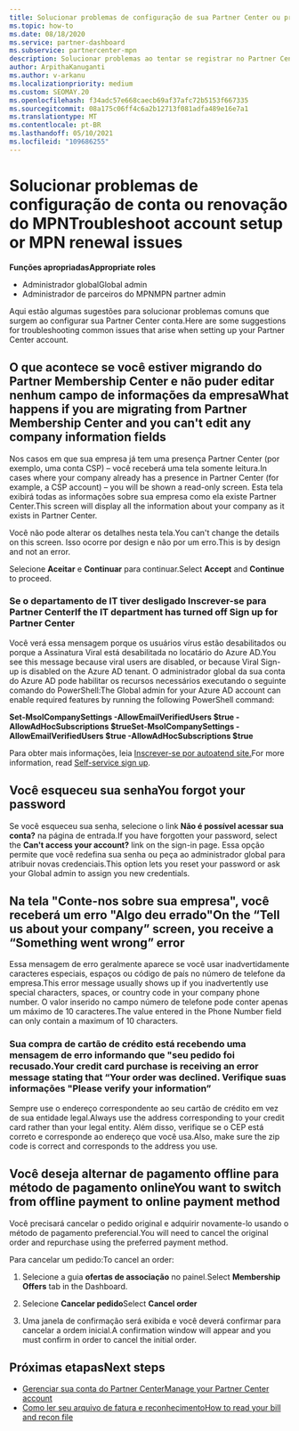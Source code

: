 ```yaml
---
title: Solucionar problemas de configuração de sua Partner Center ou problemas de renovação do MPN
ms.topic: how-to
ms.date: 08/18/2020
ms.service: partner-dashboard
ms.subservice: partnercenter-mpn
description: Solucionar problemas ao tentar se registrar no Partner Center. As respostas abordam desafios com formas de pagamento, esquecer senhas e muito mais.
author: ArpithaKanuganti
ms.author: v-arkanu
ms.localizationpriority: medium
ms.custom: SEOMAY.20
ms.openlocfilehash: f34adc57e668caecb69af37afc72b5153f667335
ms.sourcegitcommit: 08a175c06ff4c6a2b12713f081adfa489e16e7a1
ms.translationtype: MT
ms.contentlocale: pt-BR
ms.lasthandoff: 05/10/2021
ms.locfileid: "109686255"
---
```

# <a name="troubleshoot-account-setup-or-mpn-renewal-issues"></a><span data-ttu-id="badc9-104">Solucionar problemas de configuração de conta ou renovação do MPN</span><span class="sxs-lookup"><span data-stu-id="badc9-104">Troubleshoot account setup or MPN renewal issues</span></span>


<span data-ttu-id="badc9-105">**Funções apropriadas**</span><span class="sxs-lookup"><span data-stu-id="badc9-105">**Appropriate roles**</span></span>

- <span data-ttu-id="badc9-106">Administrador global</span><span class="sxs-lookup"><span data-stu-id="badc9-106">Global admin</span></span>
- <span data-ttu-id="badc9-107">Administrador de parceiros do MPN</span><span class="sxs-lookup"><span data-stu-id="badc9-107">MPN partner admin</span></span>
 
<span data-ttu-id="badc9-108">Aqui estão algumas sugestões para solucionar problemas comuns que surgem ao configurar sua Partner Center conta.</span><span class="sxs-lookup"><span data-stu-id="badc9-108">Here are some suggestions for troubleshooting common issues that arise when setting up your Partner Center account.</span></span>

## <a name="what-happens-if-you-are-migrating-from-partner-membership-center-and-you-cant-edit-any-company-information-fields"></a><span data-ttu-id="badc9-109">O que acontece se você estiver migrando do Partner Membership Center e não puder editar nenhum campo de informações da empresa</span><span class="sxs-lookup"><span data-stu-id="badc9-109">What happens if you are migrating from Partner Membership Center and you can't edit any company information fields</span></span>

<span data-ttu-id="badc9-110">Nos casos em que sua empresa já tem uma presença Partner Center (por exemplo, uma conta CSP) – você receberá uma tela somente leitura.</span><span class="sxs-lookup"><span data-stu-id="badc9-110">In cases where your company already has a presence in Partner Center (for example, a CSP account) – you will be shown a read-only screen.</span></span> <span data-ttu-id="badc9-111">Esta tela exibirá todas as informações sobre sua empresa como ela existe Partner Center.</span><span class="sxs-lookup"><span data-stu-id="badc9-111">This screen will display all the information about your company as it exists in Partner Center.</span></span>

<span data-ttu-id="badc9-112">Você não pode alterar os detalhes nesta tela.</span><span class="sxs-lookup"><span data-stu-id="badc9-112">You can't change the details on this screen.</span></span> <span data-ttu-id="badc9-113">Isso ocorre por design e não por um erro.</span><span class="sxs-lookup"><span data-stu-id="badc9-113">This is by design and not an error.</span></span>

<span data-ttu-id="badc9-114">Selecione **Aceitar** e **Continuar** para continuar.</span><span class="sxs-lookup"><span data-stu-id="badc9-114">Select **Accept** and **Continue** to proceed.</span></span>


### <a name="if-the-it-department-has-turned-off-sign-up-for-partner-center"></a><span data-ttu-id="badc9-115">Se o departamento de IT tiver desligado **Inscrever-se para Partner Center**</span><span class="sxs-lookup"><span data-stu-id="badc9-115">If the IT department has turned off **Sign up for Partner Center**</span></span>

<span data-ttu-id="badc9-116">Você verá essa mensagem porque os usuários vírus estão desabilitados ou porque a Assinatura Viral está desabilitada no locatário do Azure AD.</span><span class="sxs-lookup"><span data-stu-id="badc9-116">You see this message because viral users are disabled, or because Viral Sign-up is disabled on the Azure AD tenant.</span></span> <span data-ttu-id="badc9-117">O administrador global da sua conta do Azure AD pode habilitar os recursos necessários executando o seguinte comando do PowerShell:</span><span class="sxs-lookup"><span data-stu-id="badc9-117">The Global admin for your Azure AD account can enable required features by running the following PowerShell command:</span></span>

<span data-ttu-id="badc9-118">**Set-MsolCompanySettings -AllowEmailVerifiedUsers $true -AllowAdHocSubscriptions $true**</span><span class="sxs-lookup"><span data-stu-id="badc9-118">**Set-MsolCompanySettings -AllowEmailVerifiedUsers $true -AllowAdHocSubscriptions $true**</span></span>

<span data-ttu-id="badc9-119">Para obter mais informações, leia [Inscrever-se por autoatend site.](/azure/active-directory/users-groups-roles/directory-self-service-signup)</span><span class="sxs-lookup"><span data-stu-id="badc9-119">For more information, read [Self-service sign up](/azure/active-directory/users-groups-roles/directory-self-service-signup).</span></span>

## <a name="you-forgot-your-password"></a><span data-ttu-id="badc9-120">Você esqueceu sua senha</span><span class="sxs-lookup"><span data-stu-id="badc9-120">You forgot your password</span></span>

<span data-ttu-id="badc9-121">Se você esqueceu sua senha, selecione o link **Não é possível acessar sua conta?** na página de entrada.</span><span class="sxs-lookup"><span data-stu-id="badc9-121">If you have forgotten your password, select the **Can't access your account?** link on the sign-in page.</span></span> <span data-ttu-id="badc9-122">Essa opção permite que você redefina sua senha ou peça ao administrador global para atribuir novas credenciais.</span><span class="sxs-lookup"><span data-stu-id="badc9-122">This option lets you reset your password or ask your Global admin to assign you new credentials.</span></span>

## <a name="on-the-tell-us-about-your-company-screen-you-receive-a-something-went-wrong-error"></a><span data-ttu-id="badc9-123">Na tela "Conte-nos sobre sua empresa", você receberá um erro "Algo deu errado"</span><span class="sxs-lookup"><span data-stu-id="badc9-123">On the “Tell us about your company” screen, you receive a “Something went wrong” error</span></span>

<span data-ttu-id="badc9-124">Essa mensagem de erro geralmente aparece se você usar inadvertidamente caracteres especiais, espaços ou código de país no número de telefone da empresa.</span><span class="sxs-lookup"><span data-stu-id="badc9-124">This error message usually shows up if you inadvertently use special characters, spaces, or country code in your company phone number.</span></span> <span data-ttu-id="badc9-125">O valor inserido no campo número de telefone pode conter apenas um máximo de 10 caracteres.</span><span class="sxs-lookup"><span data-stu-id="badc9-125">The value entered in the Phone Number field can only contain a maximum of 10 characters.</span></span>


### <a name="your-credit-card-purchase-is-receiving-an-error-message-stating-that-your-order-was-declined-please-verify-your-information"></a><span data-ttu-id="badc9-126">Sua compra de cartão de crédito está recebendo uma mensagem de erro informando que "seu pedido foi recusado.</span><span class="sxs-lookup"><span data-stu-id="badc9-126">Your credit card purchase is receiving an error message stating that “Your order was declined.</span></span> <span data-ttu-id="badc9-127">Verifique suas informações "</span><span class="sxs-lookup"><span data-stu-id="badc9-127">Please verify your information”</span></span>


<span data-ttu-id="badc9-128">Sempre use o endereço correspondente ao seu cartão de crédito em vez de sua entidade legal.</span><span class="sxs-lookup"><span data-stu-id="badc9-128">Always use the address corresponding to your credit card rather than your legal entity.</span></span> <span data-ttu-id="badc9-129">Além disso, verifique se o CEP está correto e corresponde ao endereço que você usa.</span><span class="sxs-lookup"><span data-stu-id="badc9-129">Also, make sure the zip code is correct and corresponds to the address you use.</span></span>

## <a name="you-want-to-switch-from-offline-payment-to-online-payment-method"></a><span data-ttu-id="badc9-130">Você deseja alternar de pagamento offline para método de pagamento online</span><span class="sxs-lookup"><span data-stu-id="badc9-130">You want to switch from offline payment to online payment method</span></span> 

<span data-ttu-id="badc9-131">Você precisará cancelar o pedido original e adquirir novamente-lo usando o método de pagamento preferencial.</span><span class="sxs-lookup"><span data-stu-id="badc9-131">You will need to cancel the original order and repurchase using the preferred payment method.</span></span>

<span data-ttu-id="badc9-132">Para cancelar um pedido:</span><span class="sxs-lookup"><span data-stu-id="badc9-132">To cancel an order:</span></span>

1. <span data-ttu-id="badc9-133">Selecione a guia **ofertas de associação** no painel.</span><span class="sxs-lookup"><span data-stu-id="badc9-133">Select **Membership Offers** tab in the Dashboard.</span></span>

2. <span data-ttu-id="badc9-134">Selecione **Cancelar pedido**</span><span class="sxs-lookup"><span data-stu-id="badc9-134">Select **Cancel order**</span></span>

3. <span data-ttu-id="badc9-135">Uma janela de confirmação será exibida e você deverá confirmar para cancelar a ordem inicial.</span><span class="sxs-lookup"><span data-stu-id="badc9-135">A confirmation window will appear and you must confirm in order to cancel the initial order.</span></span>

## <a name="next-steps"></a><span data-ttu-id="badc9-136">Próximas etapas</span><span class="sxs-lookup"><span data-stu-id="badc9-136">Next steps</span></span>

- [<span data-ttu-id="badc9-137">Gerenciar sua conta do Partner Center</span><span class="sxs-lookup"><span data-stu-id="badc9-137">Manage your Partner Center account</span></span>](partner-center-account-setup.md)
- [<span data-ttu-id="badc9-138">Como ler seu arquivo de fatura e reconhecimento</span><span class="sxs-lookup"><span data-stu-id="badc9-138">How to read your bill and recon file</span></span>](read-your-bill.md)
